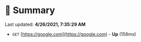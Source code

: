 # 📖 Summary
Last updated: **4/26/2021, 7:35:29 AM**

- `GET` [https://google.com](https://google.com) - **Up** (158ms)
